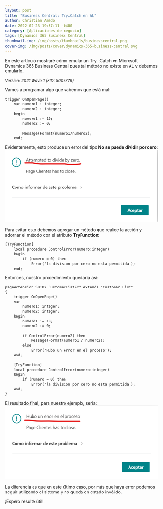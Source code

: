 ```yaml
---
layout: post
title: "Business Central: Try…Catch en AL"
author: Christian Amado
date: 2022-02-23 19:37:11 -0400
category: [Aplicaciones de negocio]
tags: [Dynamics 365 Business Central]
thumbnail-img: /img/posts/thumbnails/businesscentral.png
cover-img: /img/posts/cover/dynamics-365-business-central.svg
---
```


En este artículo mostraré cómo emular un Try...Catch en Microsoft Dynamics 365 Business Central pues tal método no existe en AL y debemos emularlo.

<!--more-->
*<font size="2">Versión: 2021 Wave 1 (KID: 5007779)</font>*

Vamos a programar algo que sabemos que está mal:
```
trigger OnOpenPage()
    var numero1 : integer;
        numero2 : integer;
    begin
        numero1 := 10;
        numero2 := 0;

        Message(Format(numero1/numero2);
    end;
```
Evidentemente, esto produce un error del tipo **No se puede dividir por cero**:  
![](/img/posts/2022/02/23/Try1.png)  

Para evitar esto debemos agregar un método que realice la acción y adornar el método con el atributo **TryFunction**:
```
[TryFunction]
    local procedure ControlError(numero:integer)
    begin
        if (numero = 0) then
            Error('la division por cero no esta permitida');
    end;
```

Entonces, nuestro procedimiento quedaria así:
```
pageextension 50102 CustomerListExt extends "Customer List"
{
    trigger OnOpenPage()
    var
        numero1: integer;
        numero2: integer;
    begin
        numero1 := 10;
        numero2 := 0;

        if ControlError(numero2) then
            Message(Format(numero1 / numero2))
        else
            Error('Hubo un error en el proceso');        
    end;

    [TryFunction]
    local procedure ControlError(numero:integer)
    begin
        if (numero = 0) then
            Error('la division por cero no esta permitida');
    end;
}
```
El resultado final, para nuestro ejemplo, seria:   
![](/img/posts/2022/02/23/Try2.png)   

La diferencia es que en este último caso, por más que haya error podemos seguir utilizando el sistema y no queda en estado inválido.

¡Espero resulte útil!